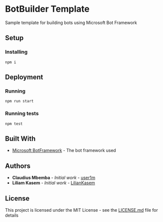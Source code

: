 # BotBuilder Template

Sample template for building bots using Microsoft Bot Framework

## Setup

### Installing

```
npm i

```



## Deployment

### Running

```
npm run start

```

### Running tests

```
npm test
```

## Built With

* [Microsoft BotFramework](https://dev.botframework.com) - The bot framework used



## Authors

* **Claudius Mbemba** - *Initial work* - [user1m](https://github.com/user1m)
* **Liliam Kasem** - *Initial work* - [LilianKasem](https://github.com/LilianKasem)

## License

This project is licensed under the MIT License - see the [LICENSE.md](LICENSE.md) file for details

